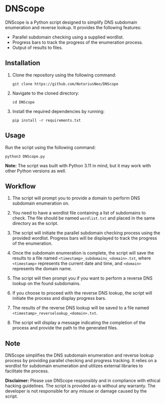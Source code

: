 # DNScope

DNScope is a Python script designed to simplify DNS subdomain enumeration and reverse lookup. It provides the following features:

- Parallel subdomain checking using a supplied wordlist.
- Progress bars to track the progress of the enumeration process.
- Output of results to files.

## Installation

1. Clone the repository using the following command:

   ```shell
   git clone https://github.com/NotoriusNeo/DNScope
   ```

2. Navigate to the cloned directory:

   ```shell
   cd DNScope
   ```

3. Install the required dependencies by running:

   ```shell
   pip install -r requirements.txt
   ```

## Usage

Run the script using the following command:

```shell
python3 DNScope.py
```

**Note:** The script was built with Python 3.11 in mind, but it may work with other Python versions as well.

## Workflow

1. The script will prompt you to provide a domain to perform DNS subdomain enumeration on.

2. You need to have a wordlist file containing a list of subdomains to check. The file should be named `wordlist.txt` and placed in the same directory as the script.

3. The script will initiate the parallel subdomain checking process using the provided wordlist. Progress bars will be displayed to track the progress of the enumeration.

4. Once the subdomain enumeration is complete, the script will save the results to a file named `<timestamp>_subdomains_<domain>.txt`, where `<timestamp>` represents the current date and time, and `<domain>` represents the domain name.

5. The script will then prompt you if you want to perform a reverse DNS lookup on the found subdomains.

6. If you choose to proceed with the reverse DNS lookup, the script will initiate the process and display progress bars.

7. The results of the reverse DNS lookup will be saved to a file named `<timestamp>_reverselookup_<domain>.txt`.

8. The script will display a message indicating the completion of the process and provide the path to the generated files.

## Note

DNScope simplifies the DNS subdomain enumeration and reverse lookup process by providing parallel checking and progress tracking. It relies on a wordlist for subdomain enumeration and utilizes external libraries to facilitate the process.

**Disclaimer:**
Please use DNScope responsibly and in compliance with ethical hacking guidelines. The script is provided as-is without any warranty. The developer is not responsible for any misuse or damage caused by the script.
